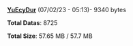 [**YuEcyDur**](/data/YuEcyDur.txt) (07/02/23 - 05:13)- 9340 bytes

**Total Datas**: 8725

**Total Size**: 57.65 MB / 57.7 MB
